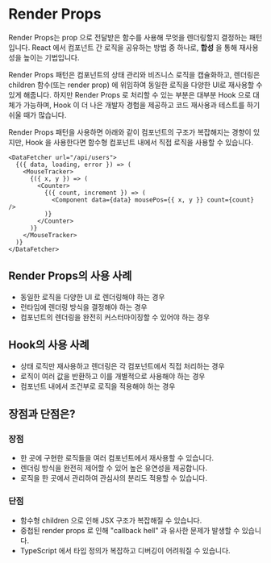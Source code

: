 # Render Props

Render Props는 prop 으로 전달받은 함수를 사용해 무엇을 렌더링할지 결정하는 패턴입니다. React 에서 컴포넌트 간 로직을 공유하는 방법 중 하나로, **합성** 을 통해 재사용성을 높이는 기법입니다.

Render Props 패턴은 컴포넌트의 상태 관리와 비즈니스 로직을 캡슐화하고, 렌더링은 children 함수(또는 render prop) 에 위임하여 동일한 로직을 다양한 UI로 재사용할 수 있게 해줍니다. 하지만 Render Props 로 처리할 수 있는 부분은 대부분 Hook 으로 대체가 가능하며, Hook 이 더 나은 개발자 경험을 제공하고 코드 재사용과 테스트를 하기 쉬울 때가 많습니다.

Render Props 패턴을 사용하면 아래와 같이 컴포넌트의 구조가 복잡해지는 경향이 있지만, Hook 을 사용한다면 함수형 컴포넌트 내에서 직접 로직을 사용할 수 있습니다.

```tsx
<DataFetcher url="/api/users">
  {({ data, loading, error }) => (
    <MouseTracker>
      {({ x, y }) => (
        <Counter>
          {({ count, increment }) => (
            <Component data={data} mousePos={{ x, y }} count={count} />
          )}
        </Counter>
      )}
    </MouseTracker>
  )}
</DataFetcher>
```

## Render Props의 사용 사례

- 동일한 로직을 다양한 UI 로 렌더링해야 하는 경우
- 런타임에 렌더링 방식을 결정해야 하는 경우
- 컴포넌트의 렌더링을 완전히 커스터마이징할 수 있어야 하는 경우

## Hook의 사용 사례

- 상태 로직만 재사용하고 렌더링은 각 컴포넌트에서 직접 처리하는 경우
- 로직이 여러 값을 반환하고 이를 개별적으로 사용해야 하는 경우
- 컴포넌트 내에서 조건부로 로직을 적용해야 하는 경우

## 장점과 단점은?

### 장점

- 한 곳에 구현한 로직들을 여러 컴포넌트에서 재사용할 수 있습니다.
- 렌더링 방식을 완전히 제어할 수 있어 높은 유연성을 제공합니다.
- 로직을 한 곳에서 관리하여 관심사의 분리도 적용할 수 있습니다.

### 단점

- 함수형 children 으로 인해 JSX 구조가 복잡해질 수 있습니다.
- 중첩된 render props 로 인해 "callback hell" 과 유사한 문제가 발생할 수 있습니다.
- TypeScript 에서 타입 정의가 복잡하고 디버깅이 어려워질 수 있습니다.


